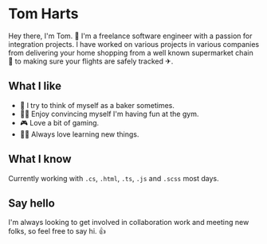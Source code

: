 # Tom Harts

Hey there, I'm Tom. 👋
I'm a freelance software engineer with a passion for integration projects.
I have worked on various projects in various companies from delivering your home shopping from a well known supermarket chain 🛒 to making sure your flights are safely tracked ✈.

## What I like
- 🍞 I try to think of myself as a baker sometimes.
- 🏋️‍♂️ Enjoy convincing myself I'm having fun at the gym.
- 🎮 Love a bit of gaming.
- 👨‍💻 Always love learning new things.

## What I know
Currently working with `.cs`, `.html`, `.ts`, `.js` and `.scss` most days.

## Say hello
I'm always looking to get involved in collaboration work and meeting new folks, so feel free to say hi. 👍
